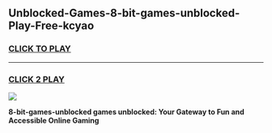 
## Unblocked-Games-8-bit-games-unblocked-Play-Free-kcyao
<h3>
<a href="https://premium76.site?title=8-bit-games-unblocked&ref=18A1">CLICK TO PLAY</a></h3>
<hr>

<h3>
<a href="https://premium76.site?title=8-bit-games-unblocked&ref=18A1">CLICK 2 PLAY</a>
  
</h3>

<a href="https://premium76.site?title=8-bit-games-unblocked&ref=18A1"><img src="https://clearcache.store/games.png"></a>


**8-bit-games-unblocked games unblocked: Your Gateway to Fun and Accessible Online Gaming**
